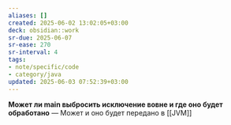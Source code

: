 ```yaml
---
aliases: []
created: 2025-06-02 13:02:05+03:00
deck: obsidian::work
sr-due: 2025-06-07
sr-ease: 270
sr-interval: 4
tags:
- note/specific/code
- category/java
updated: 2025-06-03 07:52:39+03:00
---
```


**Может ли main выбросить исключение вовне и где оно будет обработано**
—
Может и оно будет передано в [[JVM]]